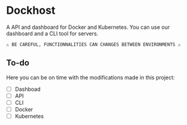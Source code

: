 # Dockhost 

A API and dashboard for Docker and Kubernetes. You can use our dashboard and a CLI tool for servers.

```
⚠ BE CAREFUL, FUNCTIONNALITIES CAN CHANGES BETWEEN ENVIRONMENTS ⚠
```

## To-do 

Here you can be on time with the modifications made in this project:

- [ ] Dashboad
- [ ] API
- [ ] CLI 
- [ ] Docker
- [ ] Kubernetes
